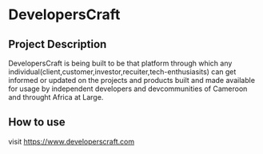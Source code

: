 # DevelopersCraft



## Project Description
DevelopersCraft is being built to be that platform through which any individual(client,customer,investor,recuiter,tech-enthusiasits) can get informed or updated on the projects and products built and made available for usage by independent developers and devcommunities of Cameroon and throught Africa at Large.

## How to use


visit https://www.developerscraft.com


